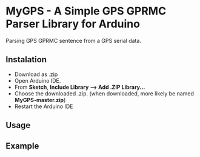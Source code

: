 # MyGPS - A Simple GPS GPRMC Parser Library for Arduino
Parsing GPS GPRMC sentence from a GPS serial data.

## Instalation
* Download as .zip
* Open Arduino IDE.
* From **Sketch**, **Include Library --> Add .ZIP Library...**
* Choose the downloaded .zip. (when downloaded, more likely be named **MyGPS-master.zip**)
* Restart the Arduino IDE

## Usage

## Example
